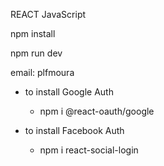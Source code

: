 REACT JavaScript

npm install

npm run dev 

email: plfmoura


* to install Google Auth

  - npm i @react-oauth/google

* to install Facebook Auth

  - npm i react-social-login
